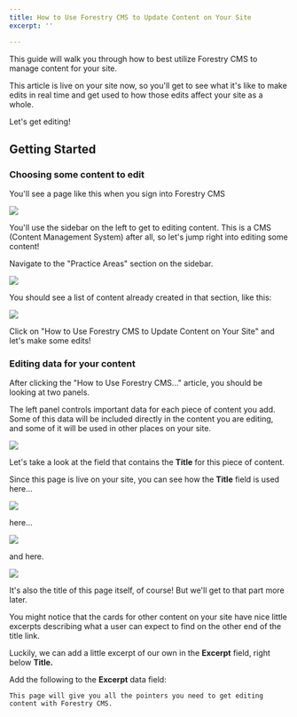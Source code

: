 ```yaml
---
title: How to Use Forestry CMS to Update Content on Your Site
excerpt: ''

---
```

This guide will walk you through how to best utilize Forestry CMS to manage content for your site.

This article is live on your site now, so you'll get to see what it's like to make edits in real time and get used to how those edits affect your site as a whole.

Let's get editing!

## Getting Started

### Choosing some content to edit

You'll see a page like this when you sign into Forestry CMS

![](/images/stefan_screenshot_forestry-cms.png)

You'll use the sidebar on the left to get to editing content. This is a CMS (Content Management System) after all, so let's jump right into editing some content!

Navigate to the "Practice Areas" section on the sidebar.

![](/images/stefan_screenshot_forestry-cms-sidebar.png)

You should see a list of content already created in that section, like this:

![](/images/stefan_screenshot_forestry-cms-content-pick.png)

Click on "How to Use Forestry CMS to Update Content on Your Site" and let's make some edits!

### Editing data for your content

After clicking the "How to Use Forestry CMS..." article, you should be looking at two panels.

The left panel controls important data for each piece of content you add. Some of this data will be included directly in the content you are editing, and some of it will be used in other places on your site.

![](/images/stefan_screenshot_forestry-cms-data.png)

Let's take a look at the field that contains the **Title** for this piece of content.

Since this page is live on your site, you can see how the **Title** field is used here...

![](/images/stefan_screenshot_home.png)

here...

![](/images/stefan_screenshot_practice-area_card-2.png)

and here.

![](/images/stefan_screenshot_practice-area_card.png)

It's also the title of this page itself, of course! But we'll get to that part more later.

You might notice that the cards for other content on your site have nice little excerpts describing what a user can expect to find on the other end of the title link.

Luckily, we can add a little excerpt of our own in the **Excerpt** field, right below **Title.**

Add the following to the **Excerpt** data field:

    This page will give you all the pointers you need to get editing content with Forestry CMS.